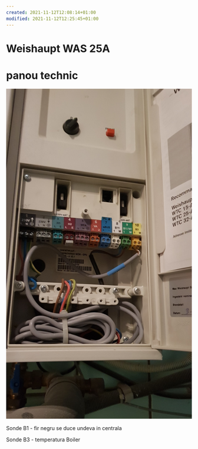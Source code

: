 ```yaml
---
created: 2021-11-12T12:08:14+01:00
modified: 2021-11-12T12:25:45+01:00
---
```


# Weishaupt  WAS 25A

# panou technic

![Image](./63d4645d3a7f94d9174943d5dda2188e.jpg)

Sonde B1 - fir negru se duce undeva in centrala

Sonde B3 - temperatura Boiler
